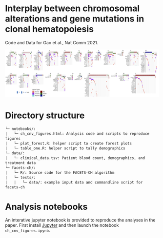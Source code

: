 # Interplay between chromosomal alterations and gene mutations in clonal hematopoiesis
Code and Data for Gao et al., Nat Comm 2021.

![image](/onco.png)

# Directory structure
```
└─ notebooks/:
|   └─ ch_cnv_figures.html: Analysis code and scripts to reproduce figures
|   └─ plot_forest.R: helper script to create forest plots
|   └─ table_one.R: helper script to tally demographics
└─ data/:
|   └─ clinical_data.tsv: Patient blood count, demographics, and treatment data
└─ facets-ch/:
|   └─ R/: Source code for the FACETS-CH algorithm
|   └─ tests/:
|   |   └─ data/: example input data and commandline script for facets-ch
```
# Analysis notebooks
An interative jupyter notebook is provided to reproduce the analyses in the paper. First install [Jupyter](https://jupyter.org/) and then launch the notebook `ch_cnv_figures.ipynb`.
